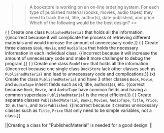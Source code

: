 >>A bookstore is working on an on-line ordering system. For each type of published material (books, movies, audio tapes) they need to track the id, title, author(s), date published, and price. Which of the following would be the best design? <<

( ) Create one class <code>PublishedMaterial</code> that holds all the information. {{incorrect because it will complicate the process of retrieving different materials and would increase the amount of unnecessary code.}}
( ) Create three classes <code>Book</code>, <code>Movie</code>, and <code>AudioTape</code> that holds the necessary information in each individual class. {{incorrect because it will increase the amount of unnecessary code and make it more challenger to debug the program.}}
( ) Create one class <code>BookStore</code> that holds all the information. {{incorrect because one single class <code>BookStore</code> lack other classes such as <code>PublishedMaterial</code> and lead to unnecessary code and complications.}}
(x) Create the class <code>PublishedMaterial</code> and have 3 other classes <code>Book</code>, <code>Movie</code>, and <code>AudioTape</code> inherit fields such as id, title, authors(s), etc. {{correct because <code>Book</code>, <code>Movie</code>, and <code>AudioTape</code> have common fields and having a common superclass <code>PublishedMaterial</code> is the most efficient.}}
( ) Create separate classes <code>PublishedMaterial</code>, <code>Books</code>, <code>Movies</code>, <code>AudioTape</code>, <code>Title</code>, <code>Price</code>, <code>ID</code>, <code>Authors</code>, and <code>DatePublished</code>. {{incorrect because it creates unnecessary classes such as <code>Title</code>, <code>Price</code> that only need to be simple variables, not a class.}}

||Creating a class for "PublishedMaterial" is needed for a good design. ||
